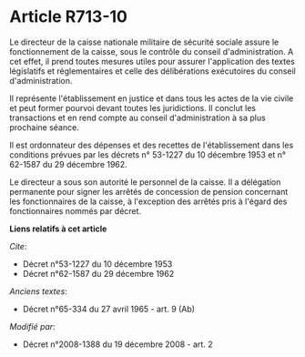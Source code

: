# Article R713-10

Le directeur de la caisse nationale militaire de sécurité sociale assure le fonctionnement de la caisse, sous le contrôle du
conseil d'administration. A cet effet, il prend toutes mesures utiles pour assurer l'application des textes législatifs et
réglementaires et celle des délibérations exécutoires du conseil d'administration. 

Il représente l'établissement en justice et dans tous les actes de la vie civile et peut former pourvoi devant toutes les
juridictions. Il conclut les transactions et en rend compte au conseil d'administration à sa plus prochaine séance. 

Il est ordonnateur des dépenses et des recettes de l'établissement dans les conditions prévues par les décrets n° 53-1227 du
10 décembre 1953 et n° 62-1587 du 29 décembre 1962. 

Le directeur a sous son autorité le personnel de la caisse. Il a délégation permanente pour signer les arrêtés de concession
de pension concernant les fonctionnaires de la caisse, à l'exception des arrêtés pris à l'égard des fonctionnaires nommés par
décret.

**Liens relatifs à cet article**

_Cite_:

  - Décret n°53-1227 du 10 décembre 1953
  - Décret n°62-1587 du 29 décembre 1962

_Anciens textes_:

  - Décret n°65-334 du 27 avril 1965 - art. 9 (Ab)

_Modifié par_:

  - Décret n°2008-1388 du 19 décembre 2008 - art. 2
